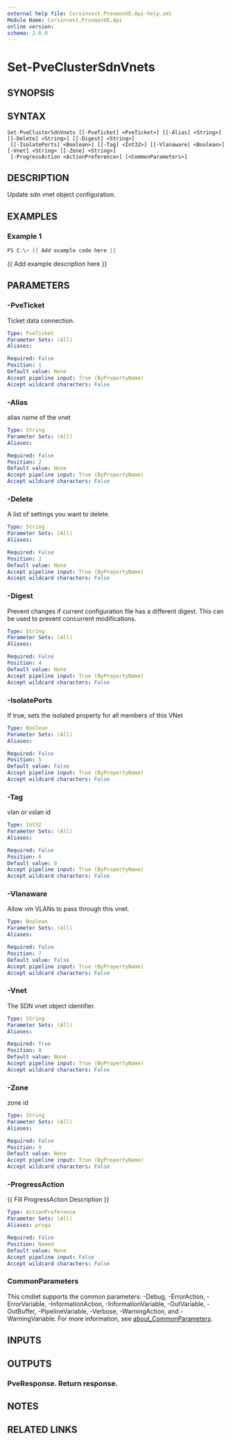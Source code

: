```yaml
---
external help file: Corsinvest.ProxmoxVE.Api-help.xml
Module Name: Corsinvest.ProxmoxVE.Api
online version:
schema: 2.0.0
---
```


# Set-PveClusterSdnVnets

## SYNOPSIS

## SYNTAX

```
Set-PveClusterSdnVnets [[-PveTicket] <PveTicket>] [[-Alias] <String>] [[-Delete] <String>] [[-Digest] <String>]
 [[-IsolatePorts] <Boolean>] [[-Tag] <Int32>] [[-Vlanaware] <Boolean>] [-Vnet] <String> [[-Zone] <String>]
 [-ProgressAction <ActionPreference>] [<CommonParameters>]
```

## DESCRIPTION
Update sdn vnet object configuration.

## EXAMPLES

### Example 1
```powershell
PS C:\> {{ Add example code here }}
```

{{ Add example description here }}

## PARAMETERS

### -PveTicket
Ticket data connection.

```yaml
Type: PveTicket
Parameter Sets: (All)
Aliases:

Required: False
Position: 1
Default value: None
Accept pipeline input: True (ByPropertyName)
Accept wildcard characters: False
```

### -Alias
alias name of the vnet

```yaml
Type: String
Parameter Sets: (All)
Aliases:

Required: False
Position: 2
Default value: None
Accept pipeline input: True (ByPropertyName)
Accept wildcard characters: False
```

### -Delete
A list of settings you want to delete.

```yaml
Type: String
Parameter Sets: (All)
Aliases:

Required: False
Position: 3
Default value: None
Accept pipeline input: True (ByPropertyName)
Accept wildcard characters: False
```

### -Digest
Prevent changes if current configuration file has a different digest.
This can be used to prevent concurrent modifications.

```yaml
Type: String
Parameter Sets: (All)
Aliases:

Required: False
Position: 4
Default value: None
Accept pipeline input: True (ByPropertyName)
Accept wildcard characters: False
```

### -IsolatePorts
If true, sets the isolated property for all members of this VNet

```yaml
Type: Boolean
Parameter Sets: (All)
Aliases:

Required: False
Position: 5
Default value: False
Accept pipeline input: True (ByPropertyName)
Accept wildcard characters: False
```

### -Tag
vlan or vxlan id

```yaml
Type: Int32
Parameter Sets: (All)
Aliases:

Required: False
Position: 6
Default value: 0
Accept pipeline input: True (ByPropertyName)
Accept wildcard characters: False
```

### -Vlanaware
Allow vm VLANs to pass through this vnet.

```yaml
Type: Boolean
Parameter Sets: (All)
Aliases:

Required: False
Position: 7
Default value: False
Accept pipeline input: True (ByPropertyName)
Accept wildcard characters: False
```

### -Vnet
The SDN vnet object identifier.

```yaml
Type: String
Parameter Sets: (All)
Aliases:

Required: True
Position: 8
Default value: None
Accept pipeline input: True (ByPropertyName)
Accept wildcard characters: False
```

### -Zone
zone id

```yaml
Type: String
Parameter Sets: (All)
Aliases:

Required: False
Position: 9
Default value: None
Accept pipeline input: True (ByPropertyName)
Accept wildcard characters: False
```

### -ProgressAction
{{ Fill ProgressAction Description }}

```yaml
Type: ActionPreference
Parameter Sets: (All)
Aliases: proga

Required: False
Position: Named
Default value: None
Accept pipeline input: False
Accept wildcard characters: False
```

### CommonParameters
This cmdlet supports the common parameters: -Debug, -ErrorAction, -ErrorVariable, -InformationAction, -InformationVariable, -OutVariable, -OutBuffer, -PipelineVariable, -Verbose, -WarningAction, and -WarningVariable. For more information, see [about_CommonParameters](http://go.microsoft.com/fwlink/?LinkID=113216).

## INPUTS

## OUTPUTS

### PveResponse. Return response.
## NOTES

## RELATED LINKS
